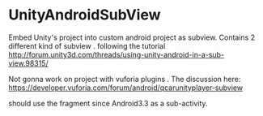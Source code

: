 # UnityAndroidSubView
Embed Unity's project into custom android project as subview.
Contains 2 different kind of subview . following the tutorial 
http://forum.unity3d.com/threads/using-unity-android-in-a-sub-view.98315/

Not gonna work on project with vuforia plugins . The discussion here:
https://developer.vuforia.com/forum/android/qcarunityplayer-subview

should use the fragment since Android3.3 as a sub-activity.
